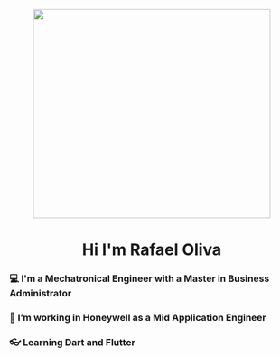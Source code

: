 <p align="center">
  <img src="https://user-images.githubusercontent.com/80061209/243800811-4fe680bf-9caf-4be6-b4e1-d5ca6ef1ab46.png" width="420" height="370">
</p>
<h1 style="text-align: center;"></h1>
<div align="center">
  <h1 >Hi I'm Rafael Oliva</h1>
</div>

### :computer: I'm a Mechatronical Engineer with a Master in Business Administrator
### :bee: I’m working in Honeywell as a Mid Application Engineer
### 👓 Learning Dart and Flutter 

